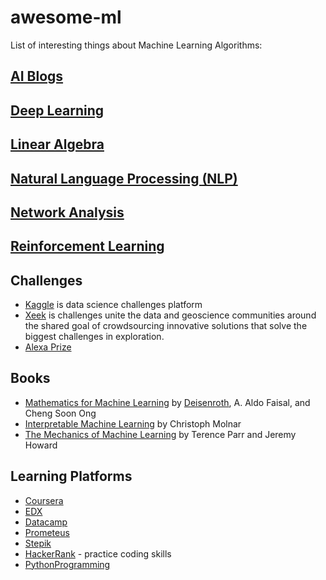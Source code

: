 # awesome-ml
List of interesting things about Machine Learning Algorithms:

## [AI Blogs](https://github.com/PetroIvaniuk/awesome-ml/blob/master/Blogs.md) ##

## [Deep Learning](https://github.com/PetroIvaniuk/awesome-ml/blob/master/Deep%20Learning.md) ##

## [Linear Algebra](https://github.com/PetroIvaniuk/awesome-ml/blob/master/Linear%20Algebra.md) ##

## [Natural Language Processing (NLP)](https://github.com/PetroIvaniuk/awesome-ml/blob/master/nlp.md) ##

## [Network Analysis](https://github.com/PetroIvaniuk/awesome-ml/blob/master/Network%20Analysis.md) ##

## [Reinforcement Learning](https://github.com/PetroIvaniuk/awesome-ml/blob/master/Reinforcement%20Learning.md) ##

## Challenges ##

 - [Kaggle](https://www.kaggle.com/) is data science challenges platform
 - [Xeek](https://xeek.ai/challenges) is challenges unite the data and geoscience communities around the shared goal of crowdsourcing innovative solutions that solve the biggest challenges in exploration.
 - [Alexa Prize](https://developer.amazon.com/alexaprize)

## Books ##
- [Mathematics for Machine Learning](https://mml-book.github.io/) by [Deisenroth](https://deisenroth.cc/), A. Aldo Faisal, and Cheng Soon Ong
- [Interpretable Machine Learning](https://christophm.github.io/interpretable-ml-book/) by Christoph Molnar
- [The Mechanics of Machine Learning](https://mlbook.explained.ai/) by Terence Parr and Jeremy Howard

## Learning Platforms ##
 
- [Coursera](https://www.coursera.org/)
- [EDX](https://www.edx.org/)
- [Datacamp](https://learn.datacamp.com/)
- [Prometeus](https://prometheus.org.ua/)
- [Stepik](https://stepik.org/)
- [HackerRank](https://www.hackerrank.com/) - practice coding skills
- [PythonProgramming](https://pythonprogramming.net/)
